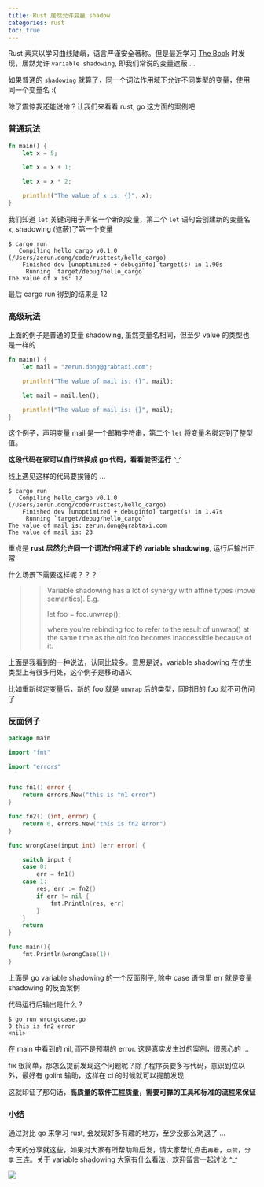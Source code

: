 ```yaml
---
title: Rust 居然允许变量 shadow
categories: rust
toc: true
---
```


Rust 素来以学习曲线陡峭，语言严谨安全著称。但是最近学习 [The Book](https://doc.rust-lang.org/book/ch03-01-variables-and-mutability.html?highlight=shadowing#shadowing, "The Rust Book") 时发现，居然允许 `variable shadowing`, 即我们常说的变量遮蔽 ...

如果普通的 `shadowing` 就算了，同一个词法作用域下允许不同类型的变量，使用同一个变量名 :(

除了震惊我还能说啥？让我们来看看 rust, go 这方面的案例吧

### 普通玩法
```rust
fn main() {
    let x = 5;

    let x = x + 1;

    let x = x * 2;

    println!("The value of x is: {}", x);
}
```
我们知道 `let` 关键词用于声名一个新的变量，第二个 `let` 语句会创建新的变量名 `x`, shadowing (遮蔽)了第一个变量
```shell
$ cargo run
   Compiling hello_cargo v0.1.0 (/Users/zerun.dong/code/rusttest/hello_cargo)
    Finished dev [unoptimized + debuginfo] target(s) in 1.90s
     Running `target/debug/hello_cargo`
The value of x is: 12
```
最后 cargo run 得到的结果是 12
### 高级玩法
上面的例子是普通的变量 shadowing, 虽然变量名相同，但至少 value 的类型也是一样的

```rust
fn main() {
    let mail = "zerun.dong@grabtaxi.com";

    println!("The value of mail is: {}", mail);

    let mail = mail.len();

    println!("The value of mail is: {}", mail);
}
```
这个例子，声明变量 mail 是一个邮箱字符串，第二个 `let` 将变量名绑定到了整型值。

**这段代码在家可以自行转换成 go 代码，看看能否运行** ^_^

线上遇见这样的代码要挨锤的 ...
```shell
$ cargo run
   Compiling hello_cargo v0.1.0 (/Users/zerun.dong/code/rusttest/hello_cargo)
    Finished dev [unoptimized + debuginfo] target(s) in 1.47s
     Running `target/debug/hello_cargo`
The value of mail is: zerun.dong@grabtaxi.com
The value of mail is: 23
```
重点是 **rust 居然允许同一个词法作用域下的 variable shadowing**, 运行后输出正常

什么场景下需要这样呢？？？
>> Variable shadowing has a lot of synergy with affine types (move semantics). E.g.
>>
>>let foo = foo.unwrap();
>>
>>where you're rebinding foo to refer to the result of unwrap() at the same time as the old foo becomes inaccessible because of it.

上面是我看到的一种说法，认同比较多。意思是说，variable shadowing 在仿生类型上有很多用处，这个例子是移动语义

比如重新绑定变量后，新的 foo 就是 `unwrap` 后的类型，同时旧的 foo 就不可仿问了

### 反面例子
```go
package main

import "fmt"

import "errors"


func fn1() error {
    return errors.New("this is fn1 error")
}

func fn2() (int, error) {
    return 0, errors.New("this is fn2 error")
}

func wrongCase(input int) (err error) {

    switch input {
    case 0:
        err = fn1()
    case 1:
        res, err := fn2()
        if err != nil {
            fmt.Println(res, err)
        }
    }
    return
}

func main(){
    fmt.Println(wrongCase(1))
}
```
上面是 go variable shadowing 的一个反面例子, 除中 case 语句里 err 就是变量 shadowing 的反面案例

代码运行后输出是什么？
```shell
$ go run wrongccase.go
0 this is fn2 error
<nil>
```
在 main 中看到的 nil, 而不是预期的 error. 这是真实发生过的案例，很恶心的 ...

fix 很简单，那怎么提前发现这个问题呢？除了程序员要多写代码，意识到位以外，最好有 golint 输助，这样在 ci 的时候就可以提前发现

这就印证了那句话，**高质量的软件工程质量，需要可靠的工具和标准的流程来保证**
### 小结
通过对比 go 来学习 rust, 会发现好多有趣的地方，至少没那么劝退了 ...

今天的分享就这些，如果对大家有所帮助和启发，请大家帮忙点击`再看`，`点赞`，`分享` 三连。关于 variable shadowing 大家有什么看法，欢迎留言一起讨论 ^_^

![](https://gitee.com/dongzerun/images/raw/master/img/dongzerun-weixin-code.png)
